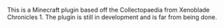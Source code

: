 This is a Minecraft plugin based off the Collectopaedia from Xenoblade Chronicles 1. The plugin is still in development and is far from being done.
